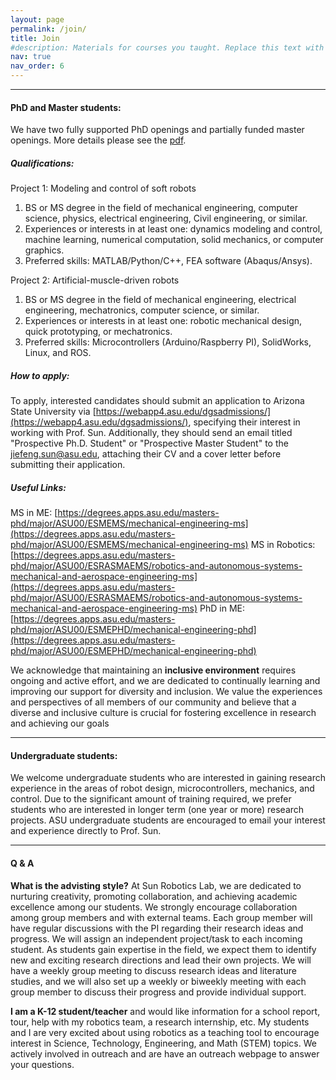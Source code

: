 ```yaml
---
layout: page
permalink: /join/
title: Join
#description: Materials for courses you taught. Replace this text with your description.
nav: true
nav_order: 6
---
```


---
#### PhD and Master students:

We have two fully supported PhD openings and partially funded master openings. More details please see the [pdf]({{site.baseurl}}/assets/pdf/PhD_opening_ASU_Sun_Robotics_Lab.pdf). 


##### Qualifications:
Project 1: Modeling and control of soft robots
1. BS or MS degree in the field of mechanical engineering, computer science, physics, electrical engineering, Civil engineering, or similar.
2. Experiences or interests in at least one: dynamics modeling and control, machine learning, numerical computation, solid mechanics, or computer graphics. 
3. Preferred skills: MATLAB/Python/C++, FEA software (Abaqus/Ansys).

Project 2: Artificial-muscle-driven robots
1. BS or MS degree in the field of mechanical engineering, electrical engineering, mechatronics, computer science, or similar.
2. Experiences or interests in at least one: robotic mechanical design, quick prototyping, or mechatronics. 
3. Preferred skills: Microcontrollers (Arduino/Raspberry PI), SolidWorks, Linux, and ROS. 

##### How to apply:
To apply, interested candidates should submit an application to Arizona State University via [https://webapp4.asu.edu/dgsadmissions/](https://webapp4.asu.edu/dgsadmissions/), specifying their interest in working with Prof. Sun. Additionally, they should send an email titled "Prospective Ph.D. Student" or "Prospective Master Student" to the jiefeng.sun@asu.edu, attaching their CV and a cover letter before submitting their application. 

##### Useful Links:
MS in ME: [https://degrees.apps.asu.edu/masters-phd/major/ASU00/ESMEMS/mechanical-engineering-ms](https://degrees.apps.asu.edu/masters-phd/major/ASU00/ESMEMS/mechanical-engineering-ms)
MS in Robotics: [https://degrees.apps.asu.edu/masters-phd/major/ASU00/ESRASMAEMS/robotics-and-autonomous-systems-mechanical-and-aerospace-engineering-ms](https://degrees.apps.asu.edu/masters-phd/major/ASU00/ESRASMAEMS/robotics-and-autonomous-systems-mechanical-and-aerospace-engineering-ms)
PhD in ME: [https://degrees.apps.asu.edu/masters-phd/major/ASU00/ESMEPHD/mechanical-engineering-phd](https://degrees.apps.asu.edu/masters-phd/major/ASU00/ESMEPHD/mechanical-engineering-phd)



We acknowledge that maintaining an __inclusive environment__ requires ongoing and active effort, and we are dedicated to continually learning and improving our support for diversity and inclusion. We value the experiences and perspectives of all members of our community and believe that a diverse and inclusive culture is crucial for fostering excellence in research and achieving our goals

---

#### Undergraduate students:

We welcome undergraduate students who are interested in gaining research experience in the areas of robot design, microcontrollers, mechanics, and control. Due to the significant amount of training required, we prefer students who are interested in longer term (one year or more) research projects.
ASU undergraduate students are encouraged to email your interest and experience directly to Prof. Sun.

---

#### Q & A

__What is the advisting style?__
At Sun Robotics Lab, we are dedicated to nurturing creativity, promoting collaboration, and achieving academic excellence among our students. We strongly encourage collaboration among group members and with external teams. 
Each group member will have regular discussions with the PI regarding their research ideas and progress. We will assign an independent project/task to each incoming student. As students gain expertise in the field, we expect them to identify new and exciting research directions and lead their own projects.
We will have a weekly group meeting to discuss research ideas and literature studies, and we will also set up a weekly or biweekly meeting with each group member to discuss their progress and provide individual support. 



 __I am a K-12 student/teacher__ and would like information for a school report, tour, help with my robotics team, a research internship, etc. My students and I are very excited about using robotics as a teaching tool to encourage interest in Science, Technology, Engineering, and Math (STEM) topics. We actively involved in outreach and are have an outreach webpage to answer your questions.

